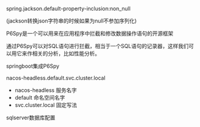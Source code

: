 spring.jackson.default-property-inclusion:non_null

(jackson转换json字符串的时候如果为null不参加序列化)

  

P6Spy是一个可以用来在应用程序中拦截和修改数据操作语句的开源框架

通过P6Spy可以对SQL语句进行拦截，相当于一个SQL语句的记录器，这样我们可以用它来作相关的分析，比如性能分析。

springboot集成P6Spy

  

nacos-headless.default.svc.cluster.local

-   nacos-headless 服务名字
-   default 命名空间名字
-   svc.cluster.local 固定写法

  

sqlserver数据库配置